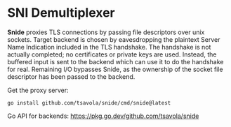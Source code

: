 # SNI Demultiplexer

**Snide** proxies TLS connections by passing file descriptors over unix
sockets.  Target backend is chosen by eavesdropping the plaintext Server Name
Indication included in the TLS handshake.  The handshake is not actually
completed; no certificates or private keys are used.  Instead, the buffered
input is sent to the backend which can use it to do the handshake for real.
Remaining I/O bypasses Snide, as the ownership of the socket file descriptor
has been passed to the backend.

Get the proxy server:
```
go install github.com/tsavola/snide/cmd/snide@latest
```

Go API for backends: https://pkg.go.dev/github.com/tsavola/snide

